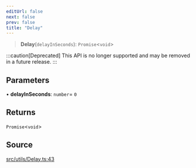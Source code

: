 ```yaml
---
editUrl: false
next: false
prev: false
title: "Delay"
---
```


> **Delay**(`delayInSeconds`): `Promise`\<`void`\>

:::caution[Deprecated]
This API is no longer supported and may be removed in a future release.
:::

## Parameters

• **delayInSeconds**: `number`= `0`

## Returns

`Promise`\<`void`\>

## Source

[src/utils/Delay.ts:43](https://github.com/relishinc/dill-pixel/blob/c79d8e8552aaa0f13a29535c819ae67d025b4669/src/utils/Delay.ts#L43)
